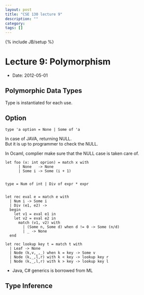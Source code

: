 ```yaml
---
layout: post
title: "CSE 130 lecture 9"
description: ""
category: 
tags: []
---
```

{% include JB/setup %}
# Lecture 9: Polymorphism

* Date: 2012-05-01

## Polymorphic Data Types

Type is instantiated for each use.

## Option

    type 'a option = None | Some of 'a

In case of JAVA, returning NULL.  
But it is up to programmer to check the NULL.

In Ocaml, complier make sure that the NULL case is taken care of. 

    let foo (x: int oprion) = match x with 
          | None   -> None
          | Some i -> Some (i + 1)


    type = Num of int | Div of expr * expr
    

    let rec eval e = match e with
      | Num i -> Some i
      | Div (e1, e2) ->
      begin
        let v1 = eval e1 in
        let v2 = eval e2 in
          match (v1, v2) with
            | (Some n, Some d) when d != 0 -> Some (n/d)
            | _ -> None
      end

    let rec lookup key t = match t with
      | Leaf -> None
      | Node (k,v,_,_) when k = key -> Some v
      | Node (k,_,l,r) with k < key -> lookup key r
      | Node (k,_,l,r) with k > key -> lookup key l


* Java, C# generics is borrowed from ML

## Type Inference


